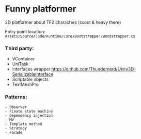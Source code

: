 # Funny platformer
2D platformer about TF2 characters (scout & heavy there)

Entry point location: ```Assets/Source/Code/Runtime/Core/Bootstrapper/Bootstrapper.cs```

### __Third party:__
   + VContainer
   + UniTask
   + Interfaces wrapper https://github.com/Thundernerd/Unity3D-SerializableInterface 
   + Scriptable objects
   + TextMeshPro
     
### ____Patterns:____ 
    - Observer
    - Finate state machine
    - Dependency injection
    - MV
    - Template method
    - Strategy
    - Facade
